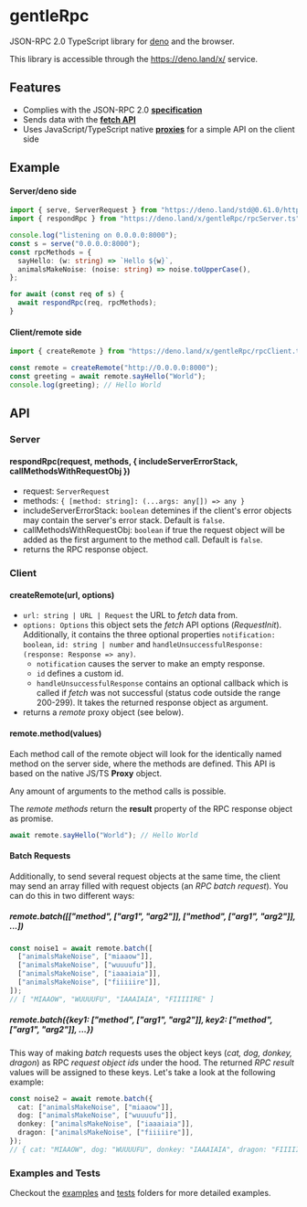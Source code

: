 # gentleRpc

JSON-RPC 2.0 TypeScript library for [deno](https://github.com/denoland/deno) and
the browser.

This library is accessible through the https://deno.land/x/ service.

## Features

- Complies with the JSON-RPC 2.0
  [**specification**](https://www.jsonrpc.org/specification)
- Sends data with the
  [**fetch API**](https://developer.mozilla.org/en-US/docs/Web/API/Fetch_API)
- Uses JavaScript/TypeScript native
  [**proxies**](https://developer.mozilla.org/en-US/docs/Web/JavaScript/Reference/Global_Objects/Proxy)
  for a simple API on the client side

## Example

#### Server/deno side

```typescript
import { serve, ServerRequest } from "https://deno.land/std@0.61.0/http/server.ts";
import { respondRpc } from "https://deno.land/x/gentleRpc/rpcServer.ts";

console.log("listening on 0.0.0.0:8000");
const s = serve("0.0.0.0:8000");
const rpcMethods = {
  sayHello: (w: string) => `Hello ${w}`,
  animalsMakeNoise: (noise: string) => noise.toUpperCase(),
};

for await (const req of s) {
  await respondRpc(req, rpcMethods);
}
```

#### Client/remote side

```typescript
import { createRemote } from "https://deno.land/x/gentleRpc/rpcClient.ts";

const remote = createRemote("http://0.0.0.0:8000");
const greeting = await remote.sayHello("World");
console.log(greeting); // Hello World
```

## API

### Server

#### respondRpc(request, methods, { includeServerErrorStack, callMethodsWithRequestObj })

- request: `ServerRequest`
- methods: `{ [method: string]: (...args: any[]) => any }`
- includeServerErrorStack: `boolean` detemines if the client's error objects may
  contain the server's error stack. Default is `false`.
- callMethodsWithRequestObj: `boolean` if true the request object will be added
  as the first argument to the method call. Default is `false`.
- returns the RPC response object.

### Client

#### createRemote(url, options)

- `url: string | URL | Request` the URL to _fetch_ data from.
- `options: Options` this object sets the _fetch_ API options (_RequestInit_).
  Additionally, it contains the three optional properties
  `notification: boolean`, `id: string | number` and
  `handleUnsuccessfulResponse: (response: Response => any)`.
  - `notification` causes the server to make an empty response.
  - `id` defines a custom id.
  - `handleUnsuccessfulResponse` contains an optional callback which is called
    if _fetch_ was not successful (status code outside the range 200-299). It
    takes the returned response object as argument.
- returns a _remote_ proxy object (see below).

#### remote.method(values)

Each method call of the remote object will look for the identically named method
on the server side, where the methods are defined. This API is based on the
native JS/TS **Proxy** object.

Any amount of arguments to the method calls is possible.

The _remote methods_ return the **result** property of the RPC response object
as promise.

```typescript
await remote.sayHello("World"); // Hello World
```

#### Batch Requests

Additionally, to send several request objects at the same time, the client may
send an array filled with request objects (an _RPC batch request_). You can do
this in two different ways:

##### remote.batch([["method", ["arg1", "arg2"]], ["method", ["arg1", "arg2"]], ...])

```typescript
const noise1 = await remote.batch([
  ["animalsMakeNoise", ["miaaow"]],
  ["animalsMakeNoise", ["wuuuufu"]],
  ["animalsMakeNoise", ["iaaaiaia"]],
  ["animalsMakeNoise", ["fiiiiire"]],
]);
// [ "MIAAOW", "WUUUUFU", "IAAAIAIA", "FIIIIIRE" ]
```

##### remote.batch({key1: ["method", ["arg1", "arg2"]], key2: ["method", ["arg1", "arg2"]], ...})

This way of making _batch_ requests uses the object keys (_cat, dog, donkey,
dragon_) as RPC _request object ids_ under the hood. The returned _RPC result_
values will be assigned to these keys. Let's take a look at the following
example:

```typescript
const noise2 = await remote.batch({
  cat: ["animalsMakeNoise", ["miaaow"]],
  dog: ["animalsMakeNoise", ["wuuuufu"]],
  donkey: ["animalsMakeNoise", ["iaaaiaia"]],
  dragon: ["animalsMakeNoise", ["fiiiiire"]],
});
// { cat: "MIAAOW", dog: "WUUUUFU", donkey: "IAAAIAIA", dragon: "FIIIIIRE" }
```

### Examples and Tests

Checkout the
[examples](https://github.com/timonson/gentleRpc/tree/master/examples) and
[tests](https://github.com/timonson/gentleRpc/tree/master/tests) folders for
more detailed examples.
